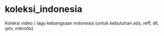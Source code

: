 # koleksi_indonesia
Koleksi video / lagu kebangsaan indonesia (untuk kebutuhan ads, reff, dll, iptv, mikrotik)
